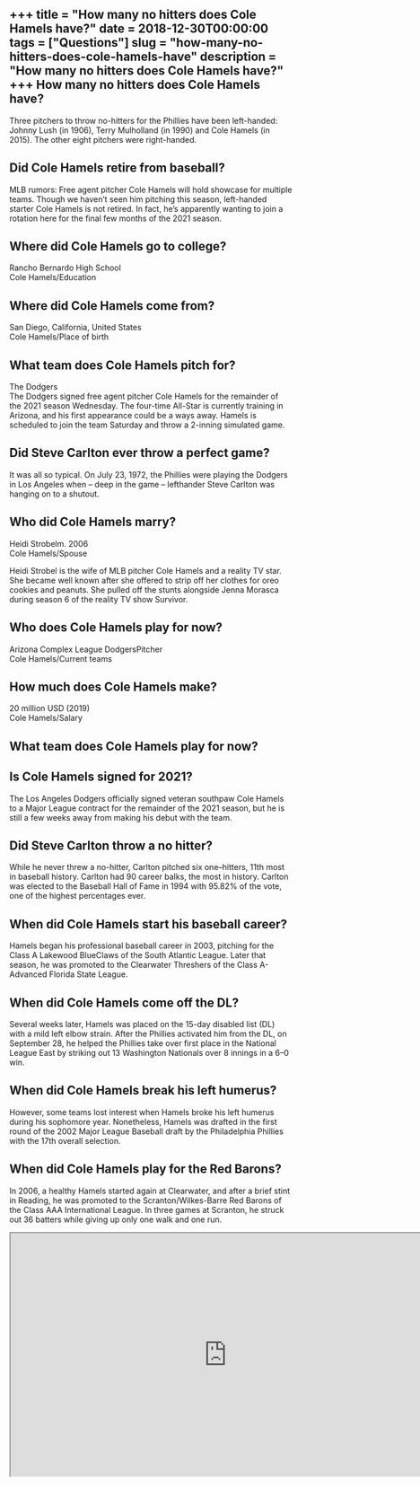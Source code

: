 +++
title = "How many no hitters does Cole Hamels have?"
date = 2018-12-30T00:00:00
tags = ["Questions"]
slug = "how-many-no-hitters-does-cole-hamels-have"
description = "How many no hitters does Cole Hamels have?"
+++
How many no hitters does Cole Hamels have?
------------------------------------------

Three pitchers to throw no-hitters for the Phillies have been left-handed: Johnny Lush (in 1906), Terry Mulholland (in 1990) and Cole Hamels (in 2015). The other eight pitchers were right-handed.

Did Cole Hamels retire from baseball?
-------------------------------------

MLB rumors: Free agent pitcher Cole Hamels will hold showcase for multiple teams. Though we haven’t seen him pitching this season, left-handed starter Cole Hamels is not retired. In fact, he’s apparently wanting to join a rotation here for the final few months of the 2021 season.

Where did Cole Hamels go to college?
------------------------------------

Rancho Bernardo High School  
Cole Hamels/Education

Where did Cole Hamels come from?
--------------------------------

San Diego, California, United States  
Cole Hamels/Place of birth

What team does Cole Hamels pitch for?
-------------------------------------

The Dodgers  
The Dodgers signed free agent pitcher Cole Hamels for the remainder of the 2021 season Wednesday. The four-time All-Star is currently training in Arizona, and his first appearance could be a ways away. Hamels is scheduled to join the team Saturday and throw a 2-inning simulated game.

Did Steve Carlton ever throw a perfect game?
--------------------------------------------

It was all so typical. On July 23, 1972, the Phillies were playing the Dodgers in Los Angeles when – deep in the game – lefthander Steve Carlton was hanging on to a shutout.

Who did Cole Hamels marry?
--------------------------

Heidi Strobelm. 2006  
Cole Hamels/Spouse

Heidi Strobel is the wife of MLB pitcher Cole Hamels and a reality TV star. She became well known after she offered to strip off her clothes for oreo cookies and peanuts. She pulled off the stunts alongside Jenna Morasca during season 6 of the reality TV show Survivor.

Who does Cole Hamels play for now?
----------------------------------

Arizona Complex League DodgersPitcher  
Cole Hamels/Current teams

How much does Cole Hamels make?
-------------------------------

20 million USD (2019)  
Cole Hamels/Salary

What team does Cole Hamels play for now?
----------------------------------------

Is Cole Hamels signed for 2021?
-------------------------------

The Los Angeles Dodgers officially signed veteran southpaw Cole Hamels to a Major League contract for the remainder of the 2021 season, but he is still a few weeks away from making his debut with the team.

Did Steve Carlton throw a no hitter?
------------------------------------

While he never threw a no-hitter, Carlton pitched six one–hitters, 11th most in baseball history. Carlton had 90 career balks, the most in history. Carlton was elected to the Baseball Hall of Fame in 1994 with 95.82% of the vote, one of the highest percentages ever.

When did Cole Hamels start his baseball career?
-----------------------------------------------

Hamels began his professional baseball career in 2003, pitching for the Class A Lakewood BlueClaws of the South Atlantic League. Later that season, he was promoted to the Clearwater Threshers of the Class A-Advanced Florida State League.

When did Cole Hamels come off the DL?
-------------------------------------

Several weeks later, Hamels was placed on the 15-day disabled list (DL) with a mild left elbow strain. After the Phillies activated him from the DL, on September 28, he helped the Phillies take over first place in the National League East by striking out 13 Washington Nationals over 8 innings in a 6–0 win.

When did Cole Hamels break his left humerus?
--------------------------------------------

However, some teams lost interest when Hamels broke his left humerus during his sophomore year. Nonetheless, Hamels was drafted in the first round of the 2002 Major League Baseball draft by the Philadelphia Phillies with the 17th overall selection.

When did Cole Hamels play for the Red Barons?
---------------------------------------------

In 2006, a healthy Hamels started again at Clearwater, and after a brief stint in Reading, he was promoted to the Scranton/Wilkes-Barre Red Barons of the Class AAA International League. In three games at Scranton, he struck out 36 batters while giving up only one walk and one run.

<iframe allow="accelerometer; autoplay; clipboard-write; encrypted-media; gyroscope; picture-in-picture" allowfullscreen="" class="__youtube_prefs__  epyt-is-override  no-lazyload" data-no-lazy="1" data-origheight="433" data-origwidth="770" data-skipgform_ajax_framebjll="" height="433" id="_ytid_88959" loading="lazy" src="https://www.youtube.com/embed/uNtRyphsykA?enablejsapi=1&autoplay=0&cc_load_policy=0&cc_lang_pref=&iv_load_policy=1&loop=0&modestbranding=0&rel=1&fs=1&playsinline=0&autohide=2&theme=dark&color=red&controls=1&" title="YouTube player" width="770"></iframe>
